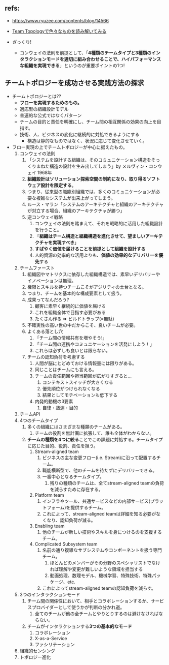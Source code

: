 ## refs: 

- https://www.ryuzee.com/contents/blog/14566
- [Team Topologyで色々なものを読み解いてみる](https://qiita.com/yamamorisoba/items/be5f55701aef6dcc2be2)

- ざっくり!
  - コンウェイの法則を前提として、「**4種類のチームタイプと3種類のインタラクションモードを適切に組み合わせることで、ハイパフォーマンスな組織を実現できる**」というのが重要ポイントの1つ!


## チームトポロジーを成功させる実践方法の探求

- チームトポロジーとは??
  - **フローを実現するためのもの。**
  - 適応型の組織設計モデル
  - 普遍的な公式ではなくパターン
  - チームの目的と責任を明確にし、チーム間の相互関係の効果の向上を目指す。
  - 技術、人、ビジネスの変化に継続的に対処できるようにする
    - 構造は静的なものではなく、状況に応じて変化させていく。
- フロー実現の上でチームトポロジーが中心に据えたもの。
  1. コンウェイの法則
     1. 「システムを設計する組織は、そのコミュニケーション構造をそっくりまねた構造の設計を生み出してしまう」by メルヴィン・コンウェイ 1968年
     2. **組織設計はソリューション探索空間の制約になり、取り得るソフトウェア設計を限定する**。
     3. つまり、従来型の職能別組織では、多くのコミュニケーションが必要な複雑なシステムが出来上がってしまう。
     4. ルース・マラン「システムのアーキテクチャと組織のアーキテクチャが対立する場合、組織のアーキテクチャが勝つ」
     5. 逆コンウェイ戦略
        1. コンウェイの法則を踏まえて、それを戦略的に活用した組織設計を行うこと。
        2. 「**組織はチーム構造と組織構造を進化させて、望ましいアーキテクチャを実現すべき**」
        3. **すばやく価値を届けることを前提として組織を設計する**
        4. 人的資源の効率的な活用よりも、**価値の効果的なデリバリーを優先**する
  2. チームファースト
     1. 組織図やマトリクスに依存した組織構造では、素早いデリバリーやイノベーションは無理。
     2. 権限とスキルを持つチームこそがアジリティの土台となる。
     3. つまり、チームを基本的な構成要素として扱う。
     4. 成果ってなんだろう?
        1. 顧客に素早く継続的に価値を届ける
        2. これを組織全体で目指す必要がある
        3. たくさん作る => ビルドトラップ(=無駄)
     5. 不確実性の高い世の中だからこそ、良いチームが必要。
     6. よくある落とし穴
        1. 「チーム間の情報共有を増やそう!」
        2. 「チーム間の連携やコミュニケーションを活発にしよう！」
        3. これらは必ずしも良いとは限らない。
     7. チームの認知負荷を考慮する
        1. 人間が脳にとどめておける情報量には限りがある。
        2. 同じことはチームにも言える。
        3. チームの責任範囲や担当範囲が広がりすぎると...
           1. コンテキストスイッチが大きくなる
           2. 優先順位がつけられなくなる
           3. 結果としてモチベーションも低下する
        4. 内発的動機の3要素
           1. 自律・熟達・目的
  3. チームAPI
  4. 4つのチームタイプ
     1. 多くの組織にはさまざまな種類のチームがある。
        1. チームの役割を無計画に拡張して、誰も全体がわからない。
     2. **チームの種類を4つに絞る**ことでこの課題に対処する。チームタイプに応じた目的、役割、責任を担う。
        1. Stream-aligned team
           1. ビジネスの主な変更フロー(i.e. Stream)に沿って配置するチーム。
           2. 職能横断型で、他のチームを待たずにデリバリーできる。
           3. 一番中心となるチームタイプ。
              1. 残りの種類のチームは、全てstream-aligned teamの負荷を減らすために存在する。
        2. Platform team
           1. インフラやツール、共通サービスなどの内部サービス(プラットフォーム)を提供するチーム。
           2. これによって、stream-aligned teamは詳細を知る必要がなくなり、認知負荷が減る。
        3. Enabling team
           1. 他のチームが新しい技術やスキルを身につけるのを支援するチーム。
        4. Complicated Subsystem team
           1. 名前の通り複雑なサブシステムやコンポーネントを扱う専門チーム。
              1. ほとんどのメンバーがその分野のスペシャリストでなければ理解や変更が難しいような領域を担当する
              2. 動画処理、数理モデル、機械学習、特殊技術、特殊パッケージ、etc.
           2. これによってstream-aligned teamの認知負荷を減らす。
  5. 3つのインタラクションモード
     1. チーム間の関係性において、相手とコラボレーションするか、サービスプロバイダーとして使うかが判断の分かれ道。
        1. 全てのチームが他の全チームとやりとりするのは避けなければならない。
     2. チームがインタラクションする**3つの基本的なモード**
        1. コラボレーション
        2. X-as-a-Service
        3. ファシリテーション
  6. 組織的センシング
  7. トポロジー進化
